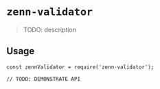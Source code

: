 # `zenn-validator`

> TODO: description

## Usage

```
const zennValidator = require('zenn-validator');

// TODO: DEMONSTRATE API
```
